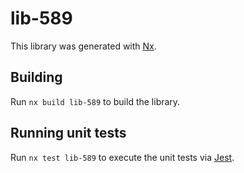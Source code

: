 # lib-589

This library was generated with [Nx](https://nx.dev).

## Building

Run `nx build lib-589` to build the library.

## Running unit tests

Run `nx test lib-589` to execute the unit tests via [Jest](https://jestjs.io).
